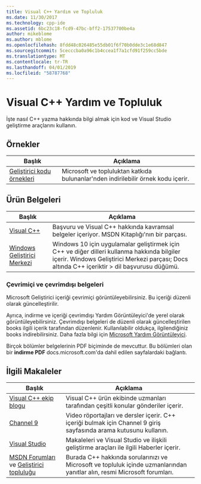 ```yaml
---
title: Visual C++ Yardım ve Topluluk
ms.date: 11/30/2017
ms.technology: cpp-ide
ms.assetid: 6bc23c18-fcd9-47bc-bff2-17537700be4a
author: mikeblome
ms.author: mblome
ms.openlocfilehash: 8fdd48c026485e55db01f6f70b0dde3c1e68d847
ms.sourcegitcommit: 5cecccba0a96c1b4ccea1f7a1cfd91f259cc5bde
ms.translationtype: MT
ms.contentlocale: tr-TR
ms.lasthandoff: 04/01/2019
ms.locfileid: "58787768"
---
```

# <a name="visual-c-help-and-community"></a>Visual C++ Yardım ve Topluluk

İşte nasıl C++ yazma hakkında bilgi almak için kod ve Visual Studio geliştirme araçlarını kullanın.

## <a name="samples"></a>Örnekler

|Başlık|Açıklama|
|-----------|-----------------|
|[Geliştirici kodu örnekleri](https://code.msdn.microsoft.com/)|Microsoft ve topluluktan katkıda bulunanlar'nden indirilebilir örnek kodu içerir.|

## <a name="product-documentation"></a>Ürün Belgeleri

|Başlık|Açıklama|
|-----------|-----------------|
|[Visual C++](visual-cpp-in-visual-studio.md)|Başvuru ve Visual C++ hakkında kavramsal belgeler içeriyor. MSDN Kitaplığı'nın bir parçası.|
|[Windows Geliştirici Merkezi](https://developer.microsoft.com/windows/)|Windows 10 için uygulamalar geliştirmek için C++ ve diğer dilleri kullanma hakkında bilgiler içerir. Windows Geliştirici Merkezi parçası; Docs altında C++ içeriktir > dil başvurusu düğümü.|

### <a name="online-and-offline-documentation"></a>Çevrimiçi ve çevrimdışı belgeleri

Microsoft Geliştirici içeriği çevrimiçi görüntüleyebilirsiniz. Bu içeriği düzenli olarak güncelleştirilir.

Ayrıca, indirme ve içeriği çevrimdışı Yardım Görüntüleyici'de yerel olarak görüntüleyebilirsiniz. Çevrimdışı belgeleri de düzenli olarak güncelleştirilen books ilgili içerik tarafından düzenlenir. Kullanılabilir oldukça, ilgilendiğiniz books indirebilirsiniz. Daha fazla bilgi için [Microsoft Yardım Görüntüleyici](/visualstudio/ide/microsoft-help-viewer).

Birçok bölümler belgelerinin PDF biçiminde de mevcuttur. Bu bölümleri olan bir **indirme PDF** docs.microsoft.com'da dahil edilen sayfalardaki bağlantı.

## <a name="related-articles"></a>İlgili Makaleler

|Başlık|Açıklama|
|-----------|-----------------|
|[Visual C++ ekip blogu](https://blogs.msdn.microsoft.com/vcblog/)|Visual C++ ürün ekibinde uzmanları tarafından çeşitli konular gönderiler içerir.|
|[Channel 9](https://channel9.msdn.com/)|Video röportajları ve dersler içerir. C++ içeriği bulmak için Channel 9 giriş sayfasında arama kutusunu kullanın.|
|[Visual Studio](https://visualstudio.microsoft.com/)|Makaleleri ve Visual Studio ve ilişkili geliştirme araçları ile ilgili Haberler içerir.|
|[MSDN Forumları](https://social.msdn.microsoft.com/Forums/home?category=visualc) ve [Geliştirici topluluğu](https://developercommunity.visualstudio.com)|Burada C++ hakkında sorularınızı ve Microsoft ve topluluk içinde uzmanlarından yanıtlar alın, resmi Microsoft forumları.|
